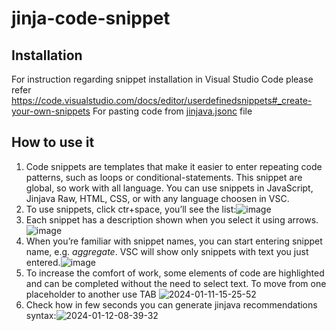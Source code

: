 # jinja-code-snippet

## Installation
For instruction regarding snippet installation in Visual Studio Code please refer https://code.visualstudio.com/docs/editor/userdefinedsnippets#_create-your-own-snippets 
For pasting code from [jinjava.jsonc](jinjava.jsonc) file

## How to use it
1. Code snippets are templates that make it easier to enter repeating code patterns, such as loops or conditional-statements.  This snippet are global, so work with all language. You can use snippets in JavaScript, Jinjava Raw, HTML, CSS, or with any language choosen in VSC.
2. To use snippets, click ctr+space, you’ll see the list:![image](https://github.com/Synerise/jinja-code-snippet/assets/44838906/9c029124-901c-4fd5-8599-88599c35a79b)
3. Each snippet has a description shown when you select it using arrows.![image](https://github.com/Synerise/jinja-code-snippet/assets/44838906/09b7db45-95b0-480f-ac1e-a55d6495287a)
4. When you’re familiar with snippet names, you can start entering snippet name, e.g. *aggregate*. VSC will show only snippets with text you just entered.![image](https://github.com/Synerise/jinja-code-snippet/assets/44838906/2294ea0a-3f81-49d2-bf13-abc167219650)
5. To increase the comfort of work, some elements of code are highlighted and can be completed without the need to select text. To move from one placeholder to another use TAB
![2024-01-11-15-25-52](https://github.com/Synerise/jinja-code-snippet/assets/44838906/7956ba2b-9278-4fc2-8c16-3ed3a0cea79c)
6. Check how in few seconds you can generate jinjava recommendations syntax:![2024-01-12-08-39-32](https://github.com/Synerise/jinja-code-snippet/assets/44838906/24690bbe-894f-4032-ba49-7f8d403bcd61)

